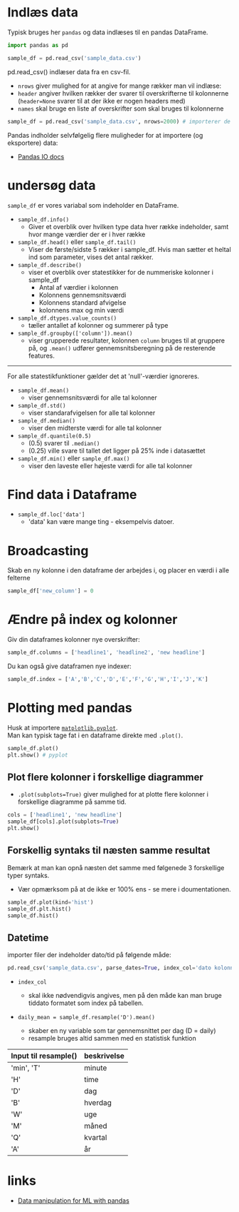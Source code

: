 # Indlæs data
Typisk bruges her `pandas` og data indlæses til en pandas DataFrame.

```python
import pandas as pd

sample_df = pd.read_csv('sample_data.csv')
```
pd.read_csv() indlæser data fra en csv-fil.
- `nrows` giver mulighed for at angive for mange rækker man vil indlæse:
- `header` angiver hvilken rækker der svarer til overskrifterne til kolonnerne (`header=None` svarer til at der ikke er nogen headers med) 
- `names` skal bruge en liste af overskrifter som skal bruges til kolonnerne
````python
sample_df = pd.read_csv('sample_data.csv', nrows=2000) # importerer de første 2000 rows
````

Pandas indholder selvfølgelig flere muligheder for at importere (og eksportere) data:
- [Pandas IO docs](https://pandas.pydata.org/docs/user_guide/io.html)

# undersøg data
`sample_df` er vores variabal som indeholder en DataFrame.

- `sample_df.info()`
  - Giver et overblik over hvilken type data hver række indeholder, samt hvor mange værdier der er i hver række
- `sample_df.head()` eller  `sample_df.tail()`
  - Viser de første/sidste 5 rækker i sample_df. Hvis man sætter et heltal ind som parameter, vises det antal rækker.
- `sample_df.describe()`
  - viser et overblik over statestikker for de nummeriske kolonner i sample_df
    - Antal af værdier i kolonnen
    - Kolonnens gennemsnitsværdi
    - Kolonnens standard afvigelse
    - kolonnens max og min værdi
- `sample_df.dtypes.value_counts()`
  - tæller antallet af kolonner og summerer på type
- `sample_df.groupby(['column']).mean()`
  - viser grupperede resultater, kolonnen `column` bruges til at gruppere på, og `.mean()` udfører gennemsnitsberegning på de resterende features.
---
For alle statestikfunktioner gælder det at 'null'-værdier ignoreres.
- `sample_df.mean()`
  - viser gennemsnitsværdi for alle tal kolonner 
- `sample_df.std()`
  - viser standarafvigelsen for alle tal kolonner
- `sample_df.median()`
  - viser den midterste værdi for alle tal kolonner
- `sample_df.quantile(0.5)`
  - (0.5) svarer til `.median()`
  - (0.25) ville svare til tallet det ligger på 25% inde i datasættet
- `sample_df.min()` eller `sample_df.max()`  
  - viser den laveste eller højeste værdi for alle tal kolonner
 
# Find data i Dataframe
- `sample_df.loc['data']`
  - 'data' kan være mange ting - eksempelvis datoer.
  
 
# Broadcasting
Skab en ny kolonne i den dataframe der arbejdes i, og placer en værdi i alle felterne

```python
sample_df['new_column'] = 0
```

# Ændre på index og kolonner
Giv din dataframes kolonner nye overskrifter:
```python
sample_df.columns = ['headline1', 'headline2', 'new headline']
``` 

Du kan også give dataframen nye indexer:
```python
sample_df.index = ['A','B','C','D','E','F','G','H','I','J','K']
```

# Plotting med pandas 
Husk at importere [`matplotlib.pyplot`](../visualization/pyplot.md).  
Man kan typisk tage fat i en dataframe direkte med `.plot()`.
```python
sample_df.plot()
plt.show() # pyplot
```

## Plot flere kolonner i forskellige diagrammer
- `.plot(subplots=True)` giver mulighed for at plotte flere kolonner i forskellige diagramme på samme tid. 
```python
cols = ['headline1', 'new headline']
sample_df[cols].plot(subplots=True)
plt.show()
```

## Forskellig syntaks til næsten samme resultat
Bemærk at man kan opnå næsten det samme med følgenede 3 forskellige typer syntaks.
- Vær opmærksom på at de ikke er 100% ens - se mere i doumentationen.
```python
sample_df.plot(kind='hist')
sample_df.plt.hist()
sample_df.hist()
```

## Datetime
importer filer der indeholder dato/tid på følgende måde:
```python
pd.read_csv('sample_data.csv', parse_dates=True, index_col='dato kolonne')
```
- `index_col` 
  - skal ikke nødvendigvis angives, men på den måde kan man bruge tiddato formatet som index på tabellen.

- `daily_mean = sample_df.resample('D').mean()`
  - skaber en ny variable som tar gennemsnittet per dag (D = daily)
  - resample bruges altid sammen med en statistisk funktion

| Input til resample() | beskrivelse |
|---|---|
| 'min', 'T' | minute |
| 'H' | time |
| 'D' | dag |
| 'B' | hverdag |
| 'W' | uge |
| 'M' | måned |
| 'Q' | kvartal |
| 'A' | år |

# links
- [Data manipulation for ML with pandas](https://towardsdatascience.com/data-manipulation-for-machine-learning-with-pandas-ab23e79ba5de)